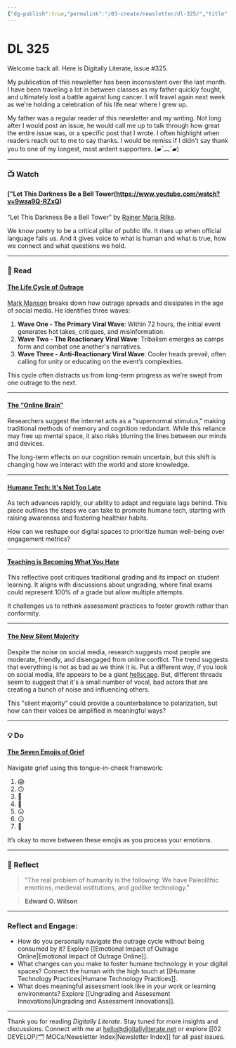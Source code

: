 ```yaml
---
{"dg-publish":true,"permalink":"/03-create/newsletter/dl-325/","title":"All Out of F*cks To Give","tags":["futures","humane-tech","identity","meditation","social-media","ungrading"],"created":"2022-03-26","updated":"2022-03-26"}
---
```


# DL 325

Welcome back all. Here is Digitally Literate, issue #325.

My publication of this newsletter has been inconsistent over the last month. I have been traveling a lot in between classes as my father quickly fought, and ultimately lost a battle against lung cancer. I will travel again next week as we're holding a celebration of his life near where I grew up.

My father was a regular reader of this newsletter and my writing. Not long after I would post an issue, he would call me up to talk through how great the entire issue was, or a specific post that I wrote. I often highlight when readers reach out to me to say thanks. I would be remiss if I didn't say thank you to one of my longest, most ardent supporters. (▰˘︹˘▰)

---

### 📺 Watch  

#### ["Let This Darkness Be a Bell Tower(https://www.youtube.com/watch?v=9waa9Q-RZxQ)

“Let This Darkness Be a Bell Tower” by [Rainer Maria Rilke](https://en.wikipedia.org/wiki/Rainer_Maria_Rilke).

We know poetry to be a critical pillar of public life. It rises up when official language fails us. And it gives voice to what is human and what is true, how we connect and what questions we hold.

---

### 📖 Read  

#### [The Life Cycle of Outrage](https://markmanson.net/the-life-cycle-of-outrage)

[Mark Manson](https://markmanson.net) breaks down how outrage spreads and dissipates in the age of social media. He identifies three waves:

1. **Wave One - The Primary Viral Wave**: Within 72 hours, the initial event generates hot takes, critiques, and misinformation.
2. **Wave Two - The Reactionary Viral Wave**: Tribalism emerges as camps form and combat one another's narratives.
3. **Wave Three - Anti-Reactionary Viral Wave**: Cooler heads prevail, often calling for unity or educating on the event’s complexities.

This cycle often distracts us from long-term progress as we’re swept from one outrage to the next.

---

#### [The “Online Brain”](https://embedded.substack.com/p/you-dont-need-to-post-through-a-crisis?s=r)

Researchers suggest the internet acts as a "supernormal stimulus," making traditional methods of memory and cognition redundant. While this reliance may free up mental space, it also risks blurring the lines between our minds and devices.

The long-term effects on our cognition remain uncertain, but this shift is changing how we interact with the world and store knowledge.

---

#### [Humane Tech: It's Not Too Late](https://singularityhub.com/2022-03-14/its-not-too-late-to-replace-toxic-tech-with-humane-technology/)

As tech advances rapidly, our ability to adapt and regulate lags behind. This piece outlines the steps we can take to promote humane tech, starting with raising awareness and fostering healthier habits.

How can we reshape our digital spaces to prioritize human well-being over engagement metrics?

---

#### [Teaching is Becoming What You Hate](https://dynomight.net/teaching/)

This reflective post critiques traditional grading and its impact on student learning. It aligns with discussions about ungrading, where final exams could represent 100% of a grade but allow multiple attempts.

It challenges us to rethink assessment practices to foster growth rather than conformity.

---

#### [The New Silent Majority](https://www.axios.com/political-polarization-twitter-cable-news-ac9699c6-260d-4141-b511-5c7193566ea1.html)

Despite the noise on social media, research suggests most people are moderate, friendly, and disengaged from online conflict. The trend suggests that everything is not as bad as we think it is. Put a different way, if you look on social media, life appears to be a giant [hellscape](https://en.wikipedia.org/wiki/Hellscape). But, different threads seem to suggest that it's a small number of vocal, bad actors that are creating a bunch of noise and influencing others.

This "silent majority" could provide a counterbalance to polarization, but how can their voices be amplified in meaningful ways?

---

### 💡 Do  

#### [The Seven Emojis of Grief](https://www.newyorker.com/humor/daily-shouts/the-seven-emojis-of-grief)

Navigate grief using this tongue-in-cheek framework:

1. 😱
2. 🙃
3. 😬
4. 😤
5. 😑
6. 😐
7. 💅

It’s okay to move between these emojis as you process your emotions.

---

### 🌱 Reflect  

> "The real problem of humanity is the following: We have Paleolithic emotions, medieval institutions, and godlike technology."

> **Edward O. Wilson**

---

### Reflect and Engage:
- How do you personally navigate the outrage cycle without being consumed by it? Explore [[Emotional Impact of Outrage Online\|Emotional Impact of Outrage Online]].
- What changes can you make to foster humane technology in your digital spaces? Connect the human with the high touch at [[Humane Technology Practices\|Humane Technology Practices]].
- What does meaningful assessment look like in your work or learning environments? Explore [[Ungrading and Assessment Innovations\|Ungrading and Assessment Innovations]].

---

Thank you for reading _Digitally Literate_. Stay tuned for more insights and discussions. Connect with me at [hello@digitallyliterate.net](mailto:hello@digitallyliterate.net) or explore [[02 DEVELOP/🗂️ MOCs/Newsletter Index\|Newsletter Index]] for all past issues.
